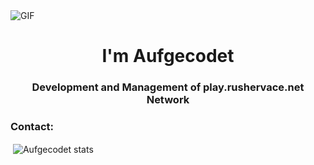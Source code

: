 <img align="" alt="GIF" src="https://developers.giphy.com/branch/master/static/api-c99e353f761d318322c853c03ebcf21b.gif" />

<h1 align="center">I'm Aufgecodet</h1>
<h3 align="center">Development and Management of play.rushervace.net Network</h3>

<h3 align="left">Contact:</h3>
<p align="left">


<p>&nbsp;<img align="center" src="https://github-readme-stats.vercel.app/api?username=aufgecodet&show_icons=true&locale=en" alt="Aufgecodet stats" /></p>

